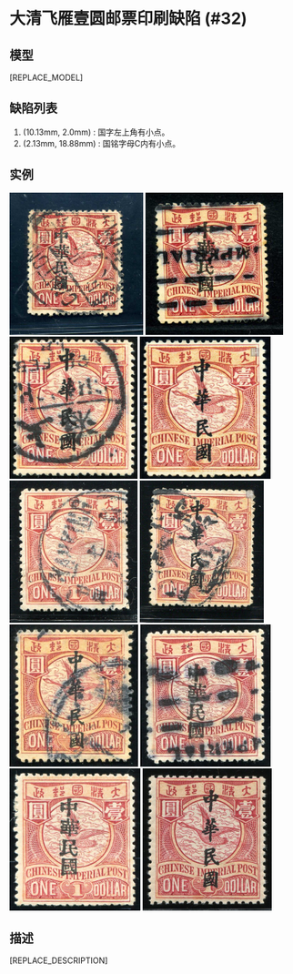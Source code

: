 # 大清飞雁壹圆邮票印刷缺陷 (#32)

## 模型
[REPLACE_MODEL]

## 缺陷列表
1. (10.13mm, 2.0mm) :  国字左上角有小点。
1. (2.13mm, 18.88mm) :  国铭字母C内有小点。


## 实例
<img src="2010-03-22_00031808013A.jpg" height=250/>
<img src="2012-08-04_00067422118A.jpg" height=250/>
<img src="2012-08-10_00067629043A.jpg" height=250/>
<img src="2012-10-10_00064066217A.jpg" height=250/>
<img src="2012-11-05_00072286008A.jpg" height=250/>
<img src="2013-04-23_00108871025A.jpg" height=250/>
<img src="2014-08-15_00152920011A.jpg" height=250/>
<img src="2014-08-31_00154130017A.jpg" height=250/>
<img src="2015-08-21_00187370023A.jpg" height=250/>
<img src="2016-02-04_00157483003A.jpg" height=250/>


## 描述
[REPLACE_DESCRIPTION]
